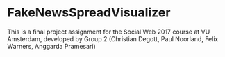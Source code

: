 # FakeNewsSpreadVisualizer
This is a final project assignment for the Social Web 2017 course at VU Amsterdam, developed by Group 2 (Christian Degott, Paul Noorland, Felix Warners, Anggarda Pramesari)
